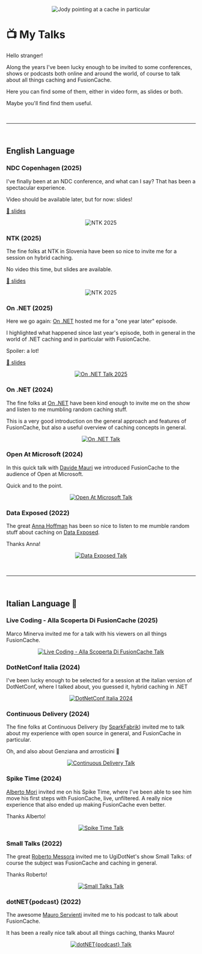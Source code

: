 <div align="center">

  ![Jody pointing at a cache in particular](jody-pointing-at-a-cache-in-particular-medium.jpg)


</div>

# 📺 My Talks

Hello stranger!

Along the years I've been lucky enough to be invited to some conferences, shows or podcasts both online and around the world, of course to talk about all things caching and FusionCache.

Here you can find some of them, either in video form, as slides or both.

Maybe you'll find find them useful.

<br/>

<hr>

<br/>


## English Language





### NDC Copenhagen (2025)

I've finally been at an NDC conference, and what can I say? That has been a spectacular experience.

Video should be available later, but for now: slides!

[📂 slides](talks/20250910-ndc-copenhagen-hybrid-caching.pdf)

<div align="center">

![NTK 2025](images/ndc-copenhagen-2025.jpg)

</div>





### NTK (2025)

The fine folks at NTK in Slovenia have been so nice to invite me for a session on hybrid caching.

No video this time, but slides are available.

[📂 slides](talks/20250922-ntk-hybrid-caching.pdf)

<div align="center">

![NTK 2025](images/ntk-2025.jpg)

</div>





### On .NET (2025)

Here we go again: [On .NET](https://learn.microsoft.com/en-us/shows/on-net/) hosted me for a "one year later" episode.

I highlighted what happened since last year's episode, both in general in the world of .NET caching and in particular with FusionCache.

Spoiler: a lot!

[📂 slides](talks/20250421-on-dotnet-every-cache-a-painting-revisited.pdf)

<div align="center">

[![On .NET Talk 2025](images/on-dotnet-2025.jpg)](https://www.youtube.com/watch?v=3eZCtQSq9g4)

</div>




### On .NET (2024)

The fine folks at [On .NET](https://learn.microsoft.com/en-us/shows/on-net/) have been kind enough to invite me on the show and listen to me mumbling random caching stuff.

This is a very good introduction on the general approach and features of FusionCache, but also a useful overview of caching concepts in general.

<div align="center">

[![On .NET Talk](images/on-dotnet.jpg)](https://www.youtube.com/watch?v=hCswI2goi7s)

</div>




### Open At Microsoft (2024)

In this quick talk with [Davide Mauri](https://twitter.com/mauridb) we introduced FusionCache to the audience of Open at Microsoft.

Quick and to the point.

<div align="center">

[![Open At Microsoft Talk](images/open-at-microsoft.jpg)](https://www.youtube.com/watch?v=wGKSNqxN4KE)

</div>




### Data Exposed (2022)

The great [Anna Hoffman](https://twitter.com/analyticanna) has been so nice to listen to me mumble random stuff about caching on [Data Exposed](https://learn.microsoft.com/en-us/shows/data-exposed/caching-made-easy-in-azure-sql-db-with-fusioncache-data-exposed).

Thanks Anna!

<div align="center">

[![Data Exposed Talk](images/data-exposed.jpg)](https://www.youtube.com/watch?v=V2fCUoJgVAo)

</div>


<br/>

<hr>

<br/>


## Italian Language 🤌




### Live Coding - Alla Scoperta Di FusionCache (2025)

Marco Minerva invited me for a talk with his viewers on all things FusionCache.

<div align="center">

[![Live Coding - Alla Scoperta Di FusionCache Talk](images/live-coding-alla-scoperta-di-fusioncache.jpg)](https://www.youtube.com/live/tj6w4V_cGRo)

</div>




### DotNetConf Italia (2024)

I've been lucky enough to be selected for a session at the italian version of DotNetConf, where I talked about, you guessed it, hybrid caching in .NET

<div align="center">

[![DotNetConf Italia 2024](images/dotnetconf-italia.jpg)](https://www.improove.tech/videos/3593/Hybrid-Caching-in-NET)

</div>




### Continuous Delivery (2024)

The fine folks at Continuous Delivery (by [SparkFabrik](https://www.sparkfabrik.com/it/)) invited me to talk about my experience with open source in general, and FusionCache in particular.

Oh, and also about Genziana and arrosticini 🙂

<div align="center">

[![Continuous Delivery Talk](images/continuous-delivery.jpg)](https://www.youtube.com/watch?v=E6PBkalmUn8)

</div>




### Spike Time (2024)

[Alberto Mori](https://twitter.com/albx87) invited me on his Spike Time, where I've been able to see him move his first steps with FusionCache, live, unfiltered. A really nice experience that also ended up making FusionCache even better.

Thanks Alberto!

<div align="center">

[![Spike Time Talk](images/spike-time.jpg)](https://www.youtube.com/watch?v=hvcHIEXzaWM)

</div>




### Small Talks (2022)

The great [Roberto Messora](https://twitter.com/robymes) invited me to UgiDotNet's show Small Talks: of course the subject was FusionCache and caching in general.

Thanks Roberto!

<div align="center">

[![Small Talks Talk](images/small-talks.jpg)](https://www.youtube.com/watch?v=DovOX0zIuJ8)

</div>




### dotNET{podcast} (2022)

The awesome [Mauro Servienti](https://twitter.com/mauroservienti) invited me to his podcast to talk about FusionCache.

It has been a really nice talk about all things caching, thanks Mauro!

<div align="center">

[![dotNET{podcast} Talk](images/dotnet-podcast.jpg)](https://www.youtube.com/watch?v=TdPFULPDq-Y)

</div>

